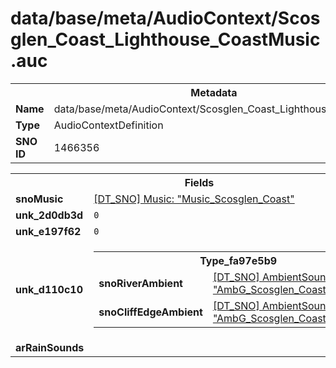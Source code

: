 <h1>data/base/meta/AudioContext/Scosglen_Coast_Lighthouse_CoastMusic.auc</h1><table><tr><th colspan="100%">Metadata</th></tr><tr><td><b>Name</b></td><td>data/base/meta/AudioContext/Scosglen_Coast_Lighthouse_CoastMusic.auc</td></tr><tr><td><b>Type</b></td><td>AudioContextDefinition</td></tr><tr><td><b>SNO ID</b></td><td>1466356</td></tr></table>

<table><tr><th colspan="100%">Fields</th></tr><tr><td><b>snoMusic</b></td><td><a href="..\Music\Music_Scosglen_Coast.mus">[DT_SNO] Music: "Music_Scosglen_Coast"</a></td></tr><tr><td><b>unk_2d0db3d</b></td><td><code>0</code></td></tr><tr><td><b>unk_e197f62</b></td><td><code>0</code></td></tr><tr><td><b>unk_d110c10</b></td><td><table><tr><th colspan="100%">Type_fa97e5b9</th></tr><tr><td><b>snoRiverAmbient</b></td><td><a href="..\AmbientSound\AmbG_Scosglen_Coast_River.ams">[DT_SNO] AmbientSound: "AmbG_Scosglen_Coast_River"</a></td></tr><tr><td><b>snoCliffEdgeAmbient</b></td><td><a href="..\AmbientSound\AmbG_Scosglen_Coast_CliffEdge.ams">[DT_SNO] AmbientSound: "AmbG_Scosglen_Coast_CliffEdge"</a></td></tr></table>

</td></tr><tr><td><b>arRainSounds</b></td><td></td></tr></table>

